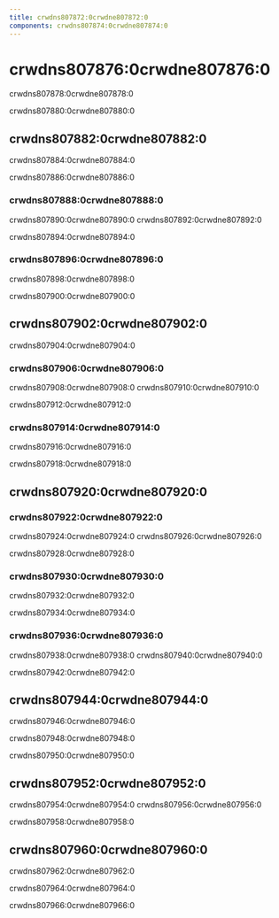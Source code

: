 ```yaml
---
title: crwdns807872:0crwdne807872:0
components: crwdns807874:0crwdne807874:0
---
```

# crwdns807876:0crwdne807876:0

<p class="description">crwdns807878:0crwdne807878:0</p>

crwdns807880:0crwdne807880:0

## crwdns807882:0crwdne807882:0

crwdns807884:0crwdne807884:0

crwdns807886:0crwdne807886:0

### crwdns807888:0crwdne807888:0

crwdns807890:0crwdne807890:0 crwdns807892:0crwdne807892:0

crwdns807894:0crwdne807894:0

### crwdns807896:0crwdne807896:0

crwdns807898:0crwdne807898:0

crwdns807900:0crwdne807900:0

## crwdns807902:0crwdne807902:0

crwdns807904:0crwdne807904:0

### crwdns807906:0crwdne807906:0

crwdns807908:0crwdne807908:0 crwdns807910:0crwdne807910:0

crwdns807912:0crwdne807912:0

### crwdns807914:0crwdne807914:0

crwdns807916:0crwdne807916:0

crwdns807918:0crwdne807918:0

## crwdns807920:0crwdne807920:0

### crwdns807922:0crwdne807922:0

crwdns807924:0crwdne807924:0 crwdns807926:0crwdne807926:0

crwdns807928:0crwdne807928:0

### crwdns807930:0crwdne807930:0

crwdns807932:0crwdne807932:0

crwdns807934:0crwdne807934:0

### crwdns807936:0crwdne807936:0

crwdns807938:0crwdne807938:0 crwdns807940:0crwdne807940:0

crwdns807942:0crwdne807942:0

## crwdns807944:0crwdne807944:0

crwdns807946:0crwdne807946:0

crwdns807948:0crwdne807948:0

crwdns807950:0crwdne807950:0

## crwdns807952:0crwdne807952:0

crwdns807954:0crwdne807954:0 crwdns807956:0crwdne807956:0

crwdns807958:0crwdne807958:0

## crwdns807960:0crwdne807960:0

crwdns807962:0crwdne807962:0

crwdns807964:0crwdne807964:0

crwdns807966:0crwdne807966:0